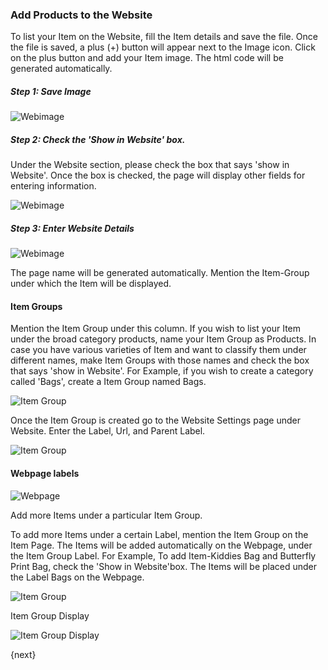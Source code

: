 ### Add Products to the Website

To list your Item on the Website, fill the Item details and save the file.
Once the file is saved, a plus (+) button will appear next to the Image icon.
Click on the plus button and add your Item image. The html code will be
generated automatically.

##### Step 1: Save Image

![Webimage](assets/old_images/erpnext/item-webimage.png)

  

##### Step 2: Check the 'Show in Website' box.

Under the Website section, please check the box that says 'show in Website'.
Once the box is checked, the page will display other fields for entering
information.

![Webimage](assets/old_images/erpnext/item-webimage-1.png)

  

##### Step 3: Enter Website Details

![Webimage](assets/old_images/erpnext/item-webimage-2.png)

The page name will be generated automatically. Mention the Item-Group under
which the Item will be displayed.

#### Item Groups

Mention the Item Group under this column. If you wish to list your Item under
the broad category products, name your Item Group as Products. In case you
have various varieties of Item and want to classify them under different
names, make Item Groups with those names and check the box that says 'show in
Website'. For Example, if you wish to create a category called 'Bags', create
a Item Group named Bags.

![Item Group](assets/old_images/erpnext/itemgroup-webimage-bags.png)

Once the Item Group is created go to the Website Settings page under Website.
Enter the Label, Url, and Parent Label.

![Item Group](assets/old_images/erpnext/itemgroup-website-settings.png)

  

#### Webpage labels

![Webpage](assets/old_images/erpnext/webpage-labels.png)

Add more Items under a particular Item Group.

To add more Items under a certain Label, mention the Item Group on the Item
Page. The Items will be added automatically on the Webpage, under the Item
Group Label. For Example, To add Item-Kiddies Bag and Butterfly Print Bag,
check the 'Show in Website'box. The Items will be placed under the Label Bags
on the Webpage.

![Item Group](assets/old_images/erpnext/itemgroup-websettings.png)

  

Item Group Display

![Item Group Display](assets/old_images/erpnext/webpage-itemgroup-display.png)

{next}
